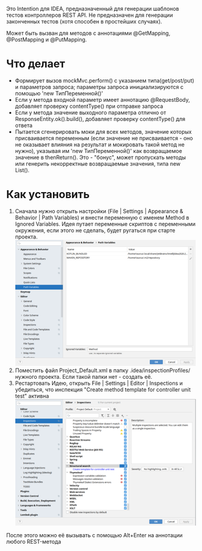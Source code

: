 Это Intention для IDEA, предназначенный для генерации шаблонов тестов контроллеров REST API. Не предназначен для генерации законченных тестов (хотя способен в простейших случаях).

Может быть вызван для методов с аннотациями @GetMapping, @PostMapping и @PutMapping.
# Что делает
- Формирует вызов mockMvc.perform() с указанием типа(get/post/put) и параметров запроса; параметры запроса инициализируются с помощью 'new ТипПеременной()'
- Если у метода входной параметр имеет аннотацию @RequestBody, добавляет проверку contentType() при отправке запроса
- Если у метода значение выходного параметра отлично от ResponseEntity.ok().build(), добавляет проверку contentType() для ответа
- Пытается сгенерировать моки для всех методов, значение которых присваивается переменным (если значение не присваивается - оно не оказывает влияния на результат и мокировать такой метод не нужно), указывая им 'new ТипПеременной()' как возвращаемое значение в thenReturn(). Это - "бонус",  может пропускать методы или генерить некорректные возвращаемые значения, типа new List().
 # Как установить
1. Сначала нужно открыть настройки (File | Settings | Appearance & Behavior | Path Variables) и внести переменную с именем Method в Ignored Variables. Идея путает переменные скриптов с переменными окружения, если этого не сделать, будет ругаться при старте проекта.
![alt](https://github.com/taurus256/TestTemplateIntention/blob/main/imgs/1.png)
2. Поместить файл Project_Default.xml в папку .idea/inspectionProfiles/ нужного проекта. Если такой папки нет - создать её.
3. Рестартовать Идею, открыть File | Settings | Editor | Inspections и убедиться, что инспекция "Create method template for controller unit test" активна
![alt](https://github.com/taurus256/TestTemplateIntention/blob/main/imgs/2.png)

После этого можно её вызывать с помощью Alt+Enter на аннотации любого REST-метода
 
